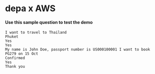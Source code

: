 # depa x AWS

#### Use this sample question to test the demo
```
I want to travel to Thailand
Phuket
Yes
Yes
My name is John Doe, passport number is US000100001 I want to book PG279 on 15 Oct
Confirmed
Yes
Thank you
```
